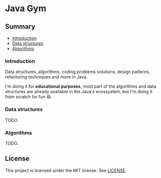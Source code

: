 # Java Gym

## Summary

- [Introduction](#introduction) 
- [Data structures](#data-structures)
- [Algorithms](#algorithms)

### Introduction

Data structures, algorithms, coding problems solutions, design patterns, refactoring techniques and more in Java.

I'm doing it for **educational purposes**, most part of the algorithms and data structures are already available in the Java's ecossystem, but I'm doing it from scratch for fun :smile:.

### Data structures
TODO.

### Algorithms
TODO.

## License
This project is licensed under the MIT license. See [LICENSE](./LICENSE).
